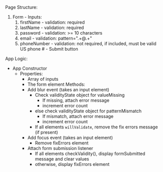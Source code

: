 Page Structure:
  1. Form
    - Inputs:
      1. firstName - validation: required
      2. lastName - validation: required
      3. password - validation: >= 10 characters
      4. email - validation: pattern=".+@.+"
      5. phoneNumber - validation: not required, if included, must be valid US phone #
    - Submit button

App Logic:
  - App Constructor
    - Properties:
      - Array of inputs
      - The form element
    Methods:
      - Add blur event (takes an input element)
        - Check validityState object for valueMissing 
          - If missing, attach error message
          - increment error count
        - else check validityState object for patternMismatch
          - If mismatch, attach error message
          - increment error count
        - If all elements `willValidate`, remove the fix errors message (if present)
      - Add focus event (takes an input element)
        - Remove fixErrors element
      - Attach form submission listener
        - If all elements checkValidity(), display formSubmitted message and clear values
        - otherwise, display fixErrors element
